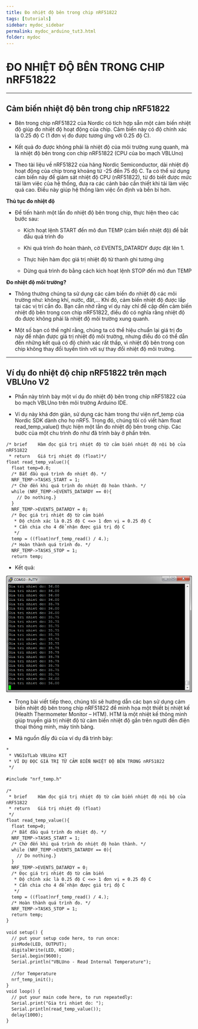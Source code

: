 ```yaml
---
title: Đo nhiệt độ bên trong chip nRF51822
tags: [tutorials]
sidebar: mydoc_sidebar
permalink: mydoc_arduino_tut3.html
folder: mydoc
---
```


# ĐO NHIỆT ĐỘ BÊN TRONG CHIP nRF51822

***
## Cảm biến nhiệt độ bên trong chip nRF51822

* Bên trong chip nRF51822 của Nordic có tích hợp sẵn một cảm biến nhiệt độ giúp đo nhiệt độ hoạt động của chip. Cảm biến này có độ chính xác là 0.25 độ C (1 đơn vị đo được tương ứng với 0.25 độ C).

* Kết quả đo được không phải là nhiệt độ của môi trường xung quanh, mà là nhiệt độ bên trong con chip nRF51822 (CPU của bo mạch VBLUno)

* Theo tài liệu về nRF51822 của hãng Nordic Semiconductor, dải nhiệt độ hoạt động của chip trong khoảng từ -25 đến 75 độ C. Ta có thể sử dụng cảm biến này để giám sát nhiệt độ CPU (nRF51822), từ đó biết được mức tải làm việc của hệ thống, đưa ra các cảnh báo cần thiết khi tải làm việc quá cao. Điều này giúp hệ thống làm việc ổn định và bền bỉ hơn.

**Thủ tục đo nhiệt độ**

* Để tiến hành một lần đo nhiệt độ bên trong chip, thực hiện theo các bước sau:
	
	+ Kích hoạt lệnh START đến mô đun TEMP (cảm biến nhiệt độ) để bắt đầu quá trình đo
	
	+ Khi quá trình đo hoàn thành, cờ EVENTS_DATARDY được đặt lên 1. 
	
	+ Thực hiện hàm đọc giá trị nhiệt độ từ thanh ghi tương ứng
	
	+ Dừng quá trình đo bằng cách kích hoạt lệnh STOP đến mô đun TEMP

**Đo nhiệt độ môi trường?**

* Thông thường chúng ta sử dụng các cảm biến đo nhiệt độ các môi trường như: không khí, nước, đất,… Khi đó, cảm biến nhiệt độ được lắp tại các vị trí cần đo. Bạn cần nhớ rằng ví dụ này chỉ đề cập đến cảm biến nhiệt độ bên trong con chip nRF51822, điều đó có nghĩa rằng nhiệt độ đo được không phải là nhiệt độ môi trường xung quanh. 

* Một số bạn có thể nghĩ rằng, chúng ta có thể hiệu chuẩn lại giá trị đo này để nhận được giá trị nhiệt độ môi trường, nhưng điều đó có thể dẫn đến những kết quả có độ chính xác rất thấp, vì nhiệt độ bên trong con chip không thay đổi tuyến tính với sự thay đổi nhiệt độ môi trường.

***
## Ví dụ đo nhiệt độ chip nRF51822 trên mạch VBLUno V2
	
* Phần này trình bày một ví dụ đo nhiệt độ bên trong chip nRF51822 của bo mạch VBLUno trên môi trường Arduino IDE.

* Ví dụ này khá đơn giản, sử dụng các hàm trong thư viện nrf_temp của Nordic SDK dành cho họ nRF5. Trong đó, chúng tôi có viết hàm float read_temp_value() thực hiện một lần đo nhiệt độ bên trong chip. Các bước của một chu trình đo như đã trình bày ở phần trên.

```
/* brief    Hàm đọc giá trị nhiệt độ từ cảm biến nhiệt độ nội bộ của nRF51822
 * return   Giá trị nhiệt độ (float)*/
float read_temp_value(){
  float temp=0.0;
  /* Bắt đầu quá trình đo nhiệt độ. */
  NRF_TEMP->TASKS_START = 1; 
  /* Chờ đến khi quá trình đo nhiệt độ hoàn thành. */
  while (NRF_TEMP->EVENTS_DATARDY == 0){
    // Do nothing.}
  }
  NRF_TEMP->EVENTS_DATARDY = 0;
  /* Đọc giá trị nhiệt độ từ cảm biến
   * Độ chính xác là 0.25 độ C <=> 1 đơn vị = 0.25 độ C
   * Cần chia cho 4 để nhận được giá trị độ C
   */
  temp = ((float)nrf_temp_read() / 4.);
  /* Hoàn thành quá trình đo. */
  NRF_TEMP->TASKS_STOP = 1; 
  return temp;
```

* Kết quả:

![](images/arduino/tut/tut3/1.png)

* Trong bài viết tiếp theo, chúng tôi sẽ hướng dẫn các bạn sử dụng cảm biến nhiệt độ bên trong chip nRF51822 để minh họa một thiết bị nhiệt kế  (Health Thermometer Monitor – HTM). HTM là một nhiệt kế thông minh giúp truyền giá trị nhiệt độ từ cảm biến nhiệt độ gắn trên người đến điện thoại thông minh, máy tính bảng.


* Mã nguồn đầy đủ của ví dụ đã trình bày:

```
*
 * VNGIoTLab VBLUno KIT
 * VÍ DỤ ĐỌC GIÁ TRỊ TỪ CẢM BIẾN NHIỆT ĐỘ BÊN TRONG nRF51822
 */

#include "nrf_temp.h"

/*
 * brief    Hàm đọc giá trị nhiệt độ từ cảm biến nhiệt độ nội bộ của nRF51822
 * return   Giá trị nhiệt độ (float)
 */
float read_temp_value(){
  float temp=0;
  /* Bắt đầu quá trình đo nhiệt độ. */
  NRF_TEMP->TASKS_START = 1; 
  /* Chờ đến khi quá trình đo nhiệt độ hoàn thành. */
  while (NRF_TEMP->EVENTS_DATARDY == 0){
    // Do nothing.}
  }
  NRF_TEMP->EVENTS_DATARDY = 0;
  /* Đọc giá trị nhiệt độ từ cảm biến
   * Độ chính xác là 0.25 độ C <=> 1 đơn vị = 0.25 độ C
   * Cần chia cho 4 để nhận được giá trị độ C
   */
  temp = ((float)nrf_temp_read() / 4.);
  /* Hoàn thành quá trình đo. */
  NRF_TEMP->TASKS_STOP = 1; 
  return temp;
}

void setup() {
  // put your setup code here, to run once:
  pinMode(LED, OUTPUT);
  digitalWrite(LED, HIGH);
  Serial.begin(9600);
  Serial.println("VBLUno - Read Internal Temperature");

  //for Temperature
  nrf_temp_init();
}
void loop() {
  // put your main code here, to run repeatedly:
  Serial.print("Gia tri nhiet do: ");
  Serial.println(read_temp_value());
  delay(1000);
}
```
